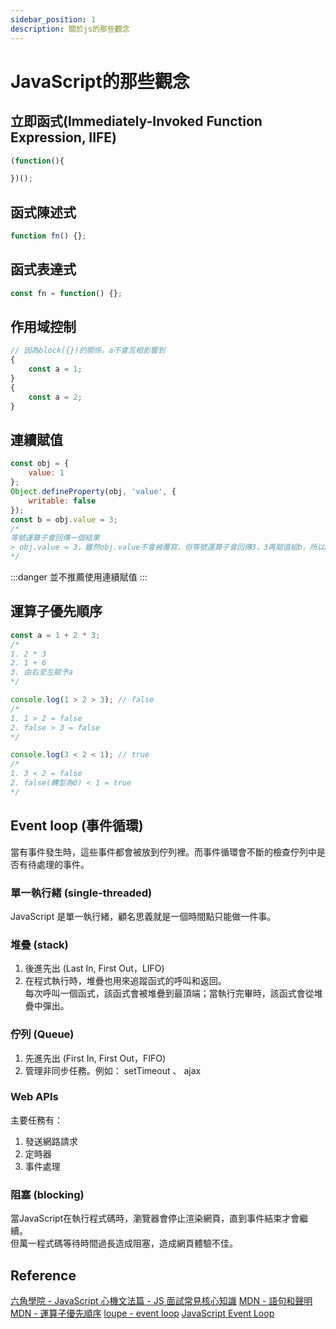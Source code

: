 ```yaml
---
sidebar_position: 1
description: 關於js的那些觀念
---
```


# JavaScript的那些觀念

## 立即函式(Immediately-Invoked Function Expression, IIFE)
```javascript
(function(){

})();
```

## 函式陳述式
```javascript
function fn() {};
```
## 函式表達式
```javascript
const fn = function() {};
```

## 作用域控制
```javascript
// 因為block({})的關係，a不會互相影響到
{
	const a = 1;
}
{
	const a = 2;
}
```

## 連續賦值
```javascript
const obj = {
	value: 1
};
Object.defineProperty(obj, 'value', {
	writable: false
});
const b = obj.value = 3;
/*
等號運算子會回傳一個結果
> obj.value = 3，雖然obj.value不會被覆寫，但等號運算子會回傳3，3再賦值給b，所以b=3
*/
```
:::danger
並不推薦使用連續賦值
:::

## 運算子優先順序
```javascript
const a = 1 + 2 * 3;
/*
1. 2 * 3
2. 1 + 6
3. 由右至左賦予a
*/

console.log(1 > 2 > 3); // false
/*
1. 1 > 2 = false
2. false > 3 = false
*/

console.log(3 < 2 < 1); // true
/*
1. 3 < 2 = false
2. false(轉型為0) < 1 = true
*/
```

## Event loop (事件循環)
當有事件發生時，這些事件都會被放到佇列裡。而事件循環會不斷的檢查佇列中是否有待處理的事件。

### 單一執行緒 (single-threaded)
JavaScript 是單一執行緒，顧名思義就是一個時間點只能做一件事。

### 堆疊 (stack)
1. 後進先出 (Last In, First Out，LIFO)
2. 在程式執行時，堆疊也用來追蹤函式的呼叫和返回。<br>
每次呼叫一個函式，該函式會被堆疊到最頂端；當執行完畢時，該函式會從堆疊中彈出。

### 佇列 (Queue)
1. 先進先出 (First In, First Out，FIFO)
2. 管理非同步任務。例如： setTimeout 、 ajax

### Web APIs
主要任務有：
1. 發送網路請求
2. 定時器
3. 事件處理

### 阻塞  (blocking)
當JavaScript在執行程式碼時，瀏覽器會停止渲染網頁，直到事件結束才會繼續。<br />
但萬一程式碼等待時間過長造成阻塞，造成網頁體驗不佳。

## Reference
[六角學院 - JavaScript 心機文法篇 - JS 面試常見核心知識](https://www.youtube.com/watch?v=8U5kbb1SvJg)
[MDN - 語句和聲明](https://developer.mozilla.org/en-US/docs/Web/JavaScript/Reference/Statements)
[MDN - 運算子優先順序](https://developer.mozilla.org/en-US/docs/Web/JavaScript/Reference/Operators/Operator_precedence)
[loupe - event loop](http://latentflip.com/loupe/?code=JC5vbignYnV0dG9uJywgJ2NsaWNrJywgZnVuY3Rpb24gb25DbGljaygpIHsKICAgIHNldFRpbWVvdXQoZnVuY3Rpb24gdGltZXIoKSB7CiAgICAgICAgY29uc29sZS5sb2coJ1lvdSBjbGlja2VkIHRoZSBidXR0b24hJyk7ICAgIAogICAgfSwgMjAwMCk7Cn0pOwoKY29uc29sZS5sb2coIkhpISIpOwoKc2V0VGltZW91dChmdW5jdGlvbiB0aW1lb3V0KCkgewogICAgY29uc29sZS5sb2coIkNsaWNrIHRoZSBidXR0b24hIik7Cn0sIDUwMDApOwoKY29uc29sZS5sb2coIldlbGNvbWUgdG8gbG91cGUuIik7!!!PGJ1dHRvbj5DbGljayBtZSE8L2J1dHRvbj4%3D)
[JavaScript Event Loop](https://www.javascripttutorial.net/javascript-event-loop/)